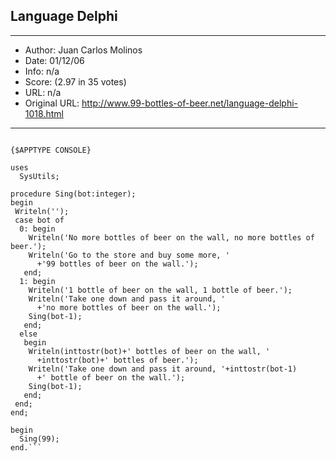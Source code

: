 
## Language Delphi ##
---
- Author: Juan Carlos Molinos
- Date: 01/12/06
- Info: n/a
- Score:  (2.97 in 35 votes)
- URL: n/a
- Original URL: http://www.99-bottles-of-beer.net/language-delphi-1018.html
---

```program bot99;

{$APPTYPE CONSOLE}

uses
  SysUtils;

procedure Sing(bot:integer);
begin
 Writeln('');
 case bot of
  0: begin
    Writeln('No more bottles of beer on the wall, no more bottles of beer.');
    Writeln('Go to the store and buy some more, '
      +'99 bottles of beer on the wall.');
   end;
  1: begin
    Writeln('1 bottle of beer on the wall, 1 bottle of beer.');
    Writeln('Take one down and pass it around, '
      +'no more bottles of beer on the wall.');
    Sing(bot-1);
   end;
  else
   begin
    Writeln(inttostr(bot)+' bottles of beer on the wall, '
      +inttostr(bot)+' bottles of beer.');
    Writeln('Take one down and pass it around, '+inttostr(bot-1)
      +' bottle of beer on the wall.');
    Sing(bot-1);
   end;
 end;
end;

begin
  Sing(99);
end.```